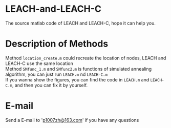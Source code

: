 # LEACH-and-LEACH-C
The source matlab code of LEACH and LEACH-C, hope it can help you.
# Description of Methods
Method `location_create.m` could recreate the location of nodes, LEACH and LEACH-C use the same location<br>
Method `SMfunc_1.m` and `SMfunc2.m` is functions of simulated annealing algorithm, you can just run `LEACH.m` nd `LEACH-C.m` <br>
If you wanna show the figures, you can find the code in `LEACH.m` and `LEACH-C.m`, and then you can fix it by yourself.<br>
# E-mail
Send a E-mail to 'p1007zh@163.com' if you have any questions
